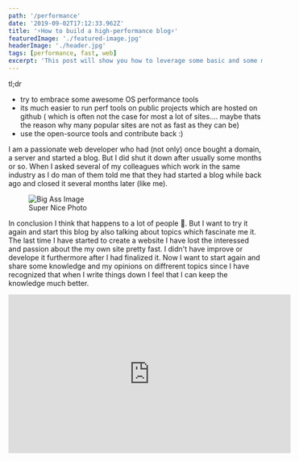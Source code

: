 ```yaml
---
path: '/performance'
date: '2019-09-02T17:12:33.962Z'
title: '⚡️How to build a high-performance blog⚡️'
featuredImage: './featured-image.jpg'
headerImage: './header.jpg'
tags: [performance, fast, web]
excerpt: 'This post will show you how to leverage some basic and some more advanced tools when starting a web frontend project to keep it performant.'
---
```


tl;dr

- try to embrace some awesome OS performance tools
- its much easier to run perf tools on public projects which are hosted on github ( which is often not the case for most a lot of sites.... maybe thats the reason why many popular sites are not as fast as they can be)
- use the open-source tools and contribute back :)

I am a passionate web developer who had (not only) once bought a domain, a server and started a blog.
But I did shut it down after usually some months or so.
When I asked several of my colleagues which work in the same industry as
I do man of them told me that they had started a blog while back ago and closed it several months later (like me).

<figure>
    <img src="https://source.unsplash.com/1280x300" alt="Big Ass Image">
    <figcaption>Super Nice Photo</figcaption>
</figure>

In conclusion I think that happens to a lot of people 🙈. But I want to try it again and start this blog by also talking about topics which fascinate me it. The last time I have started to create a website I have lost the interessed and passion about the my own site pretty fast.
I didn't have improve or develope it furthermore after I had finalized it.
Now I want to start again and share some knowledge and my opinions on diffrerent topics since I have recognized that when I write things down I feel that I can keep the knowledge much better.

<iframe
  width="560"
  height="315"
  src="https://www.youtube.com/embed/4n0xNbfJLR8"
  frameborder="0"
  allowfullscreen
/>

<blockquote>
  <p>Let`s get things started.</p>
</blockquote>

Its actually a pretty shinny era when you are a web developer especially in the JavaScript scene.
There are a lot of things going on.
Use a fast base and embrace all the Open Source performance tools to not get slower

Before I can get started creating the blog I want to make sure to setup all the web dev performance tools which I think are helpful to measure different aspects of web performance. I want to make sure that the blog is accessible to everyone so it should be fast, bulletprof, seo optimized so people can actually find it...

### Setting the baseline

If you want all the things mentioned above you have to make sure that these things get tested regularly while developing your stuff. So what I want to do is to run different CI jobs which analyse my site after I deploy a change. I decided to create my blog based on gatsby since it uses react and some other fancy new tech which I have some more or less familarity with and as mentioned by several blog posts is super fast. So what I did first was to measure the starting point when creating a new project with gatsby-cli. I use lighthouse which is develpped by google to measure the baseline for gatsby.

- first install gatsby-cli

```js
npm install --global gatsby-cli //or
yarn add gatsby-cli --global
```

- create a new gatsby side

```js
gatsby new gatsby-site
```

- build and serve the production a production build (so that all the js, css files get bundled minified and served by a local server)

```js
gatsby build
gatsby serve
```

this will boot up a server which hosts your statical stuff. Now we want to measure how fast gatsby-js is at the begining of a project. Be aware this measurement uses a site provisioned by gatsby-cli v.1.1.48.

So when

## First Automate the build process

- travis deployment
- zeit urls

For each feature we want to make sure to run some steps to check the performance therefore we need to make sure that each pull request gets deployed to a different url to run tests on the url and make sure that all deployments have same settings. We use zeit now.sh to make immutable deployments which are deployed by travis CI

## First automate the performance testing

### defining your budget

performance budgets are an essential but under-appreciated part of product success and team health. Most partners we work with are not aware of the real-world operating environment and make inappropriate technology choices as a result. We set a budget in time of <= 5 seconds first-load Time-to-Interactive and <= 2s for subsequent loads. We constrain ourselves to a real-world baseline device + network configuration to measure progress. The default global baseline is a ~\$200 Android device on a 400Kbps link with a 400ms round-trip-time (“RTT”). This translates into a budget of ~130-170KB GZIP of critical-path resources, depending on composition — the more JS you include, the smaller the bundle must be.

https://infrequently.org/2017/10/can-you-afford-it-real-world-web-performance-budgets/

### Lightweight tools

- [size-limits](https://github.com/ai/size-limit)

perfect for checking the whole bundle size

- [budlesize](https://github.com/siddharthkp/bundlesize)

perfect for checking each vendor (commons) bundle and async chunks

There are some easy integrated open-source-tools to check the size of your bundle for each deployment. This makes sure you dont deploy an oversized budget.

gatsbyjs
[lighthouse](https://github.com/ebidel/lighthouse-ci)
1.add lighthouse
First we want to automate the deployment process now makes it pretty easy to test all our changes on perf aspects before mergin pull requests. it generates a custom url for al deployments.

sitespeed io recently also used in gitlab integation
bundlesize

webpagetest
